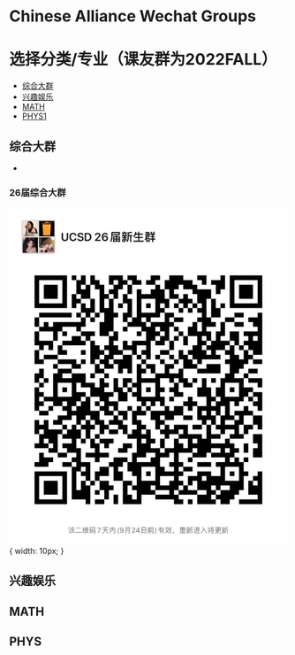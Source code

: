 # Chinese Alliance Wechat Groups

# 选择分类/专业（课友群为2022FALL）
- [综合大群](#综合大群)
- [兴趣娱乐](#兴趣娱乐)
- [MATH](#MATH)
- [PHYS1](#PHYS)


## 综合大群
- 

### 26届综合大群
![image info](QRCodes/综合大群/26.jpg){ width: 10px; }


## 兴趣娱乐
## MATH
## PHYS
